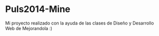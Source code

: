 Puls2014-Mine
=============

Mi proyecto realizado con la ayuda de las clases de Diseño y Desarrollo Web de Mejorandola :)

